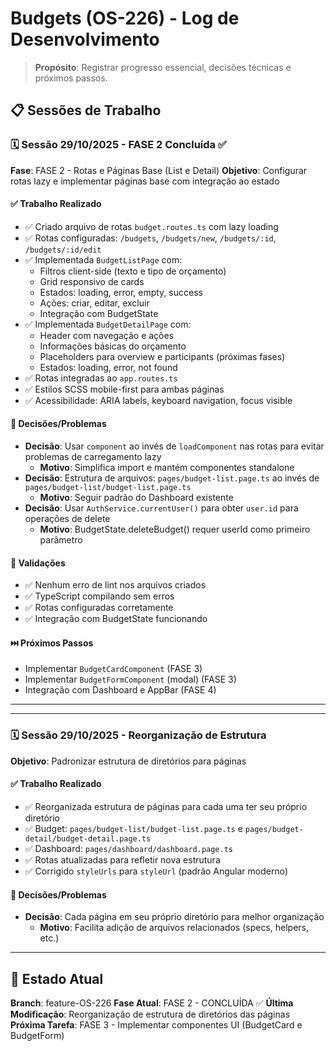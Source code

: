 # Budgets (OS-226) - Log de Desenvolvimento

> **Propósito**: Registrar progresso essencial, decisões técnicas e próximos passos.

## 📋 Sessões de Trabalho

### 🗓️ Sessão 29/10/2025 - FASE 2 Concluída ✅

**Fase**: FASE 2 - Rotas e Páginas Base (List e Detail)
**Objetivo**: Configurar rotas lazy e implementar páginas base com integração ao estado

#### ✅ Trabalho Realizado

- ✅ Criado arquivo de rotas `budget.routes.ts` com lazy loading
- ✅ Rotas configuradas: `/budgets`, `/budgets/new`, `/budgets/:id`, `/budgets/:id/edit`
- ✅ Implementada `BudgetListPage` com:
  - Filtros client-side (texto e tipo de orçamento)
  - Grid responsivo de cards
  - Estados: loading, error, empty, success
  - Ações: criar, editar, excluir
  - Integração com BudgetState
- ✅ Implementada `BudgetDetailPage` com:
  - Header com navegação e ações
  - Informações básicas do orçamento
  - Placeholders para overview e participants (próximas fases)
  - Estados: loading, error, not found
- ✅ Rotas integradas ao `app.routes.ts`
- ✅ Estilos SCSS mobile-first para ambas páginas
- ✅ Acessibilidade: ARIA labels, keyboard navigation, focus visible

#### 🤔 Decisões/Problemas

- **Decisão**: Usar `component` ao invés de `loadComponent` nas rotas para evitar problemas de carregamento lazy
  - **Motivo**: Simplifica import e mantém componentes standalone
- **Decisão**: Estrutura de arquivos: `pages/budget-list.page.ts` ao invés de `pages/budget-list/budget-list.page.ts`
  - **Motivo**: Seguir padrão do Dashboard existente
- **Decisão**: Usar `AuthService.currentUser()` para obter `user.id` para operações de delete
  - **Motivo**: BudgetState.deleteBudget() requer userId como primeiro parâmetro

#### 🧪 Validações

- ✅ Nenhum erro de lint nos arquivos criados
- ✅ TypeScript compilando sem erros
- ✅ Rotas configuradas corretamente
- ✅ Integração com BudgetState funcionando

#### ⏭️ Próximos Passos

- Implementar `BudgetCardComponent` (FASE 3)
- Implementar `BudgetFormComponent` (modal) (FASE 3)
- Integração com Dashboard e AppBar (FASE 4)

---

---

### 🗓️ Sessão 29/10/2025 - Reorganização de Estrutura

**Objetivo**: Padronizar estrutura de diretórios para páginas

#### ✅ Trabalho Realizado

- ✅ Reorganizada estrutura de páginas para cada uma ter seu próprio diretório
- ✅ Budget: `pages/budget-list/budget-list.page.ts` e `pages/budget-detail/budget-detail.page.ts`
- ✅ Dashboard: `pages/dashboard/dashboard.page.ts`
- ✅ Rotas atualizadas para refletir nova estrutura
- ✅ Corrigido `styleUrls` para `styleUrl` (padrão Angular moderno)

#### 🤔 Decisões/Problemas

- **Decisão**: Cada página em seu próprio diretório para melhor organização
  - **Motivo**: Facilita adição de arquivos relacionados (specs, helpers, etc.)

---

## 🔄 Estado Atual

**Branch**: feature-OS-226
**Fase Atual**: FASE 2 - CONCLUÍDA ✅
**Última Modificação**: Reorganização de estrutura de diretórios das páginas
**Próxima Tarefa**: FASE 3 - Implementar componentes UI (BudgetCard e BudgetForm)
